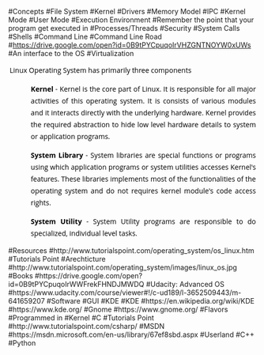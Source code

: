 #Concepts
#File System
#Kernel
#Drivers
#Memory Model
#IPC
#Kernel Mode
#User Mode
#Execution Environment
#Remember the point that your program get executed in
#Processes/Threads
#Security
#System Calls
#Shells
#Command Line
#Command Line Road
#https://drive.google.com/open?id=0B9tPYCpuqoIrVHZGNTNOYW0xUWs
#An interface to the OS
#Virtualization
<p style="box-sizing: border-box; color: rgb(0, 0, 0); line-height: 24px; margin: 0em 0.2em 1em; word-wrap: break-word; padding: 0px; text-align: justify; font-family: 'Open Sans', Arial, sans-serif;">Linux Operating System has primarily three components</p><ul class="list" style="box-sizing: border-box; color: rgb(49, 49, 49); font-family: 'Open Sans', Arial, sans-serif; line-height: 22px;"><li style="box-sizing: border-box; line-height: 24px; margin-bottom: 5px; padding: 0px 0px 0px 19px; list-style: none; color: rgb(0, 0, 0); background: url(http://www.tutorialspoint.com/images/icon-bullet.png) 0px 4px no-repeat;"><p style="box-sizing: border-box; margin: 0em 0.2em 1em; word-wrap: break-word; padding: 0px; text-align: justify;"><b style="box-sizing: border-box;">Kernel</b>&nbsp;- Kernel is the core part of Linux. It is responsible for all major activities of this operating system. It is consists of various modules and it interacts directly with the underlying hardware. Kernel provides the required abstraction to hide low level hardware details to system or application programs.</p></li><li style="box-sizing: border-box; line-height: 24px; margin-bottom: 5px; padding: 0px 0px 0px 19px; list-style: none; color: rgb(0, 0, 0); background: url(http://www.tutorialspoint.com/images/icon-bullet.png) 0px 4px no-repeat;"><p style="box-sizing: border-box; margin: 0em 0.2em 1em; word-wrap: break-word; padding: 0px; text-align: justify;"><b style="box-sizing: border-box;">System Library</b>&nbsp;- System libraries are special functions or programs using which application programs or system utilities accesses Kernel's features. These libraries implements most of the functionalities of the operating system and do not requires kernel module's code access rights.</p></li><li style="box-sizing: border-box; line-height: 24px; margin-bottom: 5px; padding: 0px 0px 0px 19px; list-style: none; color: rgb(0, 0, 0); background: url(http://www.tutorialspoint.com/images/icon-bullet.png) 0px 4px no-repeat;"><p style="box-sizing: border-box; margin: 0em 0.2em 1em; word-wrap: break-word; padding: 0px; text-align: justify;"><b style="box-sizing: border-box;">System Utility</b>&nbsp;- System Utility programs are responsible to do specialized, individual level tasks.</p></li></ul>
#Resources
#http://www.tutorialspoint.com/operating_system/os_linux.htm
#Tutorials Point
#Arechticture
#http://www.tutorialspoint.com/operating_system/images/linux_os.jpg
#Books
#https://drive.google.com/open?id=0B9tPYCpuqoIrWWFrekFHNDJMWDQ
#Udacity: Advanced OS
#https://www.udacity.com/course/viewer#!/c-ud189/l-3652509443/m-641659207
#Software
#GUI
#KDE
#KDE
#https://en.wikipedia.org/wiki/KDE
#https://www.kde.org/
#Gnome
#https://www.gnome.org/
#Flavors
#Programmed in
#Kernel
#C
#Tutorials Point
#http://www.tutorialspoint.com/csharp/
#MSDN
#https://msdn.microsoft.com/en-us/library/67ef8sbd.aspx
#Userland
#C++
#Python

